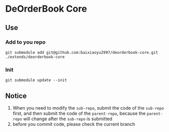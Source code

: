 # DeOrderBook Core

## Use

### Add to you repo

`git submodule add git@github.com:baixiaoyu2997/deorderbook-core.git ./extends/deorderbook-core`

### Init

`git submodule update --init`

## Notice

1. When you need to modify the `sub-repo`, submit the code of the `sub-repo` first, and then submit the code of the `parent-repo`, because the `parent-repo` will change after the `sub-repo` is submitted
1. before you commit code, please check the current branch
